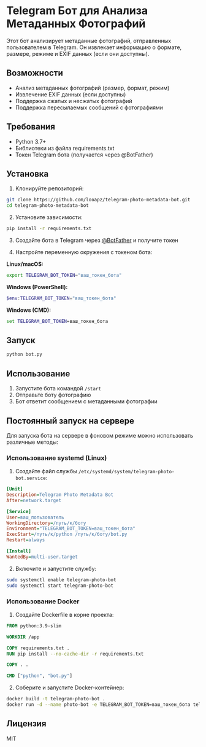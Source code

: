 # Telegram Бот для Анализа Метаданных Фотографий

Этот бот анализирует метаданные фотографий, отправленных пользователем в Telegram. Он извлекает информацию о формате, размере, режиме и EXIF данных (если они доступны).

## Возможности

- Анализ метаданных фотографий (размер, формат, режим)
- Извлечение EXIF данных (если доступны)
- Поддержка сжатых и несжатых фотографий
- Поддержка пересылаемых сообщений с фотографиями

## Требования

- Python 3.7+
- Библиотеки из файла requirements.txt
- Токен Telegram бота (получается через @BotFather)

## Установка

1. Клонируйте репозиторий:
```bash
git clone https://github.com/looapz/telegram-photo-metadata-bot.git
cd telegram-photo-metadata-bot
```

2. Установите зависимости:
```bash
pip install -r requirements.txt
```

3. Создайте бота в Telegram через [@BotFather](https://t.me/BotFather) и получите токен

4. Настройте переменную окружения с токеном бота:

**Linux/macOS:**
```bash
export TELEGRAM_BOT_TOKEN="ваш_токен_бота"
```

**Windows (PowerShell):**
```powershell
$env:TELEGRAM_BOT_TOKEN="ваш_токен_бота"
```

**Windows (CMD):**
```cmd
set TELEGRAM_BOT_TOKEN=ваш_токен_бота
```

## Запуск

```bash
python bot.py
```

## Использование

1. Запустите бота командой `/start`
2. Отправьте боту фотографию
3. Бот ответит сообщением с метаданными фотографии

## Постоянный запуск на сервере

Для запуска бота на сервере в фоновом режиме можно использовать различные методы:

### Использование systemd (Linux)

1. Создайте файл службы `/etc/systemd/system/telegram-photo-bot.service`:

```ini
[Unit]
Description=Telegram Photo Metadata Bot
After=network.target

[Service]
User=ваш_пользователь
WorkingDirectory=/путь/к/боту
Environment="TELEGRAM_BOT_TOKEN=ваш_токен_бота"
ExecStart=/путь/к/python /путь/к/боту/bot.py
Restart=always

[Install]
WantedBy=multi-user.target
```

2. Включите и запустите службу:

```bash
sudo systemctl enable telegram-photo-bot
sudo systemctl start telegram-photo-bot
```

### Использование Docker

1. Создайте Dockerfile в корне проекта:

```Dockerfile
FROM python:3.9-slim

WORKDIR /app

COPY requirements.txt .
RUN pip install --no-cache-dir -r requirements.txt

COPY . .

CMD ["python", "bot.py"]
```

2. Соберите и запустите Docker-контейнер:

```bash
docker build -t telegram-photo-bot .
docker run -d --name photo-bot -e TELEGRAM_BOT_TOKEN=ваш_токен_бота telegram-photo-bot
```

## Лицензия

MIT